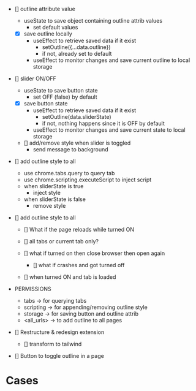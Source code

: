 - [] outline attribute value
    - useState to save object containing outline attrib values
        - set default values
    - [x] save outline locally
        - useEffect to retrieve saved data if it exist
            - setOutline({...data.outline})
            - if not, already set to default
        - useEffect to monitor changes and save current outline to local storage
- [] slider ON/OFF
    - useState to save button state
        - set OFF (false) by default
    - [x] save button state
        - useEffect to retrieve saved data if it exist
            - setOutline(data.sliderState)
            - if not, nothing happens since it is OFF by default
        - useEffect to monitor changes and save current state to local storage
    - [] add/remove style when slider is toggled
        - send message to background
- [] add outline style to all
    - use chrome.tabs.query to query tab
    - use chrome.scripting.executeScript to inject script
    - when sliderState is true
        - inject style
    - when sliderState is false
        - remove style
    
        
- [] add outline style to all
    - [] What if the page reloads while turned ON
    
    - [] all tabs or current tab only?
    - [] what if turned on then close browser then open again
        - [] what if crashes and got turned off
    - [] when turned ON and tab is loaded

- PERMISSIONS
    - tabs -> for querying tabs
    - scripting -> for appending/removing outline style
    - storage -> for saving button and outline attrib 
    - <all_urls> -> to add outline to all pages


- [] Restructure & redesign extension
    - [] transform to tailwind
- [] Button to toggle outline in a page
# Cases
